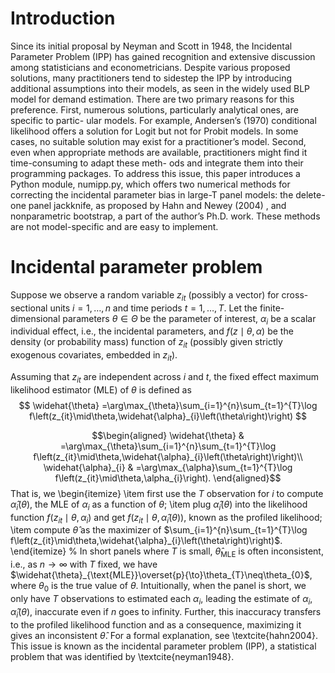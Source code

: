 # Introduction
Since its initial proposal by Neyman and Scott in 1948, the Incidental Parameter Problem (IPP) has gained recognition and extensive discussion among statisticians and econometricians. Despite various proposed solutions, many practitioners tend to sidestep the IPP by introducing additional assumptions into their models, as seen in the widely used BLP model for demand estimation. There are two primary reasons for this preference. First, numerous solutions, particularly analytical ones, are specific to partic- ular models. For example, Andersen’s (1970) conditional likelihood offers a solution for Logit but not for Probit models. In some cases, no suitable solution may exist for a practitioner’s model. Second, even when appropriate methods are available, practitioners might find it time-consuming to adapt these meth- ods and integrate them into their programming packages. To address this issue, this paper introduces a Python module, numipp.py, which offers two numerical methods for correcting the incidental parameter bias in large-T panel models: the delete-one panel jackknife, as proposed by Hahn and Newey (2004) , and nonparametric bootstrap, a part of the author’s Ph.D. work. These methods are not model-specific and are easy to implement.

# Incidental parameter problem
Suppose we observe a random variable $z_{it}$ (possibly a vector) for cross-sectional units $i=1,\dots,n$ and time periods $t=1,\dots,T$. Let the finite-dimensional parameters $\theta\in\Theta$ be the parameter of interest, $\alpha_{i}$ be a scalar individual effect, i.e., the incidental parameters, and $f\left(z\mid\theta,\alpha\right)$ be the density (or probability mass) function of $z_{it}$ (possibly given strictly exogenous covariates, embedded in $z_{it}$).

Assuming that $z_{it}$ are independent across $i$ and $t$, the fixed effect maximum likelihood estimator (MLE) of $\theta$ is defined as
$$ \widehat{\theta} =\arg\max_{\theta}\sum_{i=1}^{n}\sum_{t=1}^{T}\log f\left(z_{it}\mid\theta,\widehat{\alpha}_{i}\left(\theta\right)\right) $$

$$\begin{aligned}
\widehat{\theta} & =\arg\max_{\theta}\sum_{i=1}^{n}\sum_{t=1}^{T}\log f\left(z_{it}\mid\theta,\widehat{\alpha}_{i}\left(\theta\right)\right)\\
\widehat{\alpha}_{i} & =\arg\max_{\alpha}\sum_{t=1}^{T}\log f\left(z_{it}\mid\theta,\alpha_{i}\right).
\end{aligned}$$ 
That is, we 
\begin{itemize}
\item first use the $T$ observation for $i$ to compute $\widehat{\alpha}_{i}\left(\theta\right)$,
the MLE of $\alpha_{i}$ as a function of $\theta$;
\item plug $\widehat{\alpha}_{i}\left(\theta\right)$ into the likelihood
function $f\left(z_{it}\mid\theta,\alpha_{i}\right)$ and get $f\left(z_{it}\mid\theta,\widehat{\alpha}_{i}\left(\theta\right)\right)$,
known as the profiled likelihood;
\item compute $\widehat{\theta}$ as the maximizer of $\sum_{i=1}^{n}\sum_{t=1}^{T}\log f\left(z_{it}\mid\theta,\widehat{\alpha}_{i}\left(\theta\right)\right)$.
\end{itemize}
%
In short panels where $T$ is small, $\widehat{\theta}_{\text{MLE}}$
is often inconsistent, i.e., as $n\to\infty$ with $T$ fixed, we
have $\widehat{\theta}_{\text{MLE}}\overset{p}{\to}\theta_{T}\neq\theta_{0}$,
where $\theta_{0}$ is the true value of $\theta$. Intuitionally,
when the panel is short, we only have $T$ observations to estimated
each $\alpha_{i}$, leading the estimate of $\alpha_{i}$, $\widehat{\alpha}_{i}\left(\theta\right)$,
inaccurate even if $n$ goes to infinity. Further, this inaccuracy
transfers to the profiled likelihood function and as a consequence,
maximizing it gives an inconsistent $\widehat{\theta}$. For a formal
explanation, see \textcite{hahn2004}. This issue is known as the
incidental parameter problem (IPP), a statistical problem that was
identified by \textcite{neyman1948}. 
